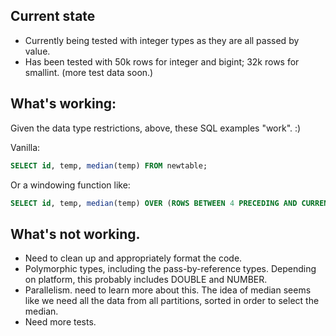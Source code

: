 ## Current state
- Currently being tested with integer types as they are all passed by value. 
- Has been tested with 50k rows for integer and bigint; 32k rows for smallint.  (more test data soon.) 


## What's working: 
Given the data type restrictions, above, these SQL examples "work".   :)
 
Vanilla:
```sql
SELECT id, temp, median(temp) FROM newtable;
```
Or a windowing function like: 
```sql 
SELECT id, temp, median(temp) OVER (ROWS BETWEEN 4 PRECEDING AND CURRENT ROW) FROM newtable;
```

## What's not working. 
- Need to clean up and appropriately format the code.
- Polymorphic types, including the pass-by-reference types.  Depending on platform, this probably includes DOUBLE and NUMBER. 
- Parallelism.  need to learn more about this.  The idea of median seems like we need all the data from all partitions, sorted in order to select the median.  
- Need more tests.
